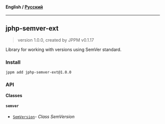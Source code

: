 #### **English** / [Русский](README.ru.md)

---

## jphp-semver-ext
> version 1.0.0, created by JPPM v0.1.17

Library for working with versions using SemVer standard.

### Install
```
jppm add jphp-semver-ext@1.0.0
```

### API
**Classes**

#### `semver`

- [`SemVersion`](https://github.com/jphp-compiler/jphp/blob/master/exts/jphp-semver-ext/api-docs/classes/semver/SemVersion.md)- _Class SemVersion_